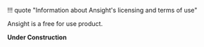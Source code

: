 !!! quote "Information about Ansight's licensing and terms of use"

Ansight is a free for use product.

**Under Construction**
